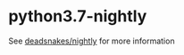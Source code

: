 python3.7-nightly
=================

See [deadsnakes/nightly] for more information

[deadsnakes/nightly]: https://github.com/deadsnakes/nightly
